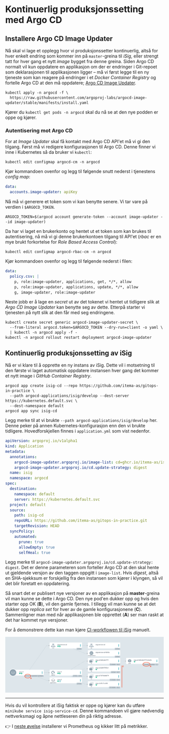 # Kontinuerlig produksjonssetting med Argo CD

## Installere Argo CD Image Updater

Nå skal vi lage et opplegg hvor vi produksjonssetter kontinuerlig, altså for hver enkelt endring som kommer inn på `master`-greina til *iSig*, eller strengt tatt for hver gang et nytt *image* bygget fra denne greina. Siden Argo CD normalt vil kun oppdatere en applikasjon om der er endringer i Git-repoet som deklarasjonen til applikasjonen ligger – må vi først legge til en ny tjeneste som kan reagere på endringer i et *Docker Container Registry* og fortelle Argo CD at den må oppdatere; [Argo CD Image Updater](https://argocd-image-updater.readthedocs.io/en/latest/install/start/).

```shell
kubectl apply -n argocd -f \
  https://raw.githubusercontent.com/argoproj-labs/argocd-image-updater/stable/manifests/install.yaml
```

Kjører du `kubectl get pods -n argocd` skal du nå se at den nye podden er oppe og kjører.

### Autentisering mot Argo CD

For at *Image Updater* skal få kontakt med Argo CD API'et må vi gi den tilgang. Først må vi redigere konfigurasjonen til Argo CD. Denne finner vi inne i Kubernetes så da bruker vi `kubectl`:

```shell
kubectl edit configmap argocd-cm -n argocd
```
Kjør kommandoen ovenfor og legg til følgende snutt nederst i tjenestens *config map*:

```yaml
data:
  accounts.image-updater: apiKey
```

Nå må vi generere et token som vi kan benytte senere. Vi tar vare på verdien i `$ARGOCD_TOKEN`.

```shell
ARGOCD_TOKEN=$(argocd account generate-token --account image-updater --id image-updater)
```

Da har vi laget en brukerkonto og hentet ut et token som kan brukes til autentisering, nå må vi gi denne brukerkontoen tilgang til API'et (*rbac* er en mye brukt forkortelse for *Role Based Access Control*):

```shell
kubectl edit configmap argocd-rbac-cm -n argocd
```

Kjør kommandoen ovenfor og legg til følgende nederst i filen:

```yaml
data:
  policy.csv: |
    p, role:image-updater, applications, get, */*, allow
    p, role:image-updater, applications, update, */*, allow
    g, image-updater, role:image-updater

```
Neste jobb er å lage en *secret* ut av det tokenet vi hentet ut tidligere slik at *Argo CD Image Updater* kan benytte seg av dette. Etterpå starter vi tjenesten på nytt slik at den får med seg endringene.

```shell
kubectl create secret generic argocd-image-updater-secret \
  --from-literal argocd.token=$ARGOCD_TOKEN --dry-run=client -o yaml \
  | kubectl -n argocd apply -f -
kubectl -n argocd rollout restart deployment argocd-image-updater
```

## Kontinuerlig produksjonssetting av iSig

Nå er vi klare til å opprette en ny instans av iSig. Dette vil i motsetning til den første vi laget  automatisk oppdatere instansen hver gang det kommer et nytt image i *GitHub Container Registry*.

```
argocd app create isig-cd --repo https://github.com/itema-as/gitops-in-practice \
  --path argocd-applications/isig/develop --dest-server https://kubernetes.default.svc \
  --dest-namespace default
argocd app sync isig-cd
```

Legg merke til at vi brukte `--path argocd-applications/isig/develop` her. Denne peker på annen Kubernetes-konfigurasjon enn den vi brukte tidligere. Hovedforskjellen finnes i `application.yml` som vist nedenfor.

```yaml
apiVersion: argoproj.io/v1alpha1
kind: Application
metadata:
  annotations:
    argocd-image-updater.argoproj.io/image-list: cd=ghcr.io/itema-as/isig:master
    argocd-image-updater.argoproj.io/cd.update-strategy: digest
  name: isig
  namespace: argocd
spec:
  destination:
    namespace: default
    server: https://kubernetes.default.svc
  project: default
  source:
    path: isig-cd
    repoURL: https://github.com/itema-as/gitops-in-practice.git
    targetRevision: HEAD
  syncPolicy:
    automated:
      prune: true
      allowEmpty: true
      selfHeal: true
```
Legg merke til `argocd-image-updater.argoproj.io/cd.update-strategy: digest`. Det er denne parameteren som forteller Argo CD at den skal hente ut gjeldende versjon av den taggen oppgitt i `image-list`. Hvis *digest*, altså en SHA-sjekksum er forskjellig fra den instansen som kjører i klyngen, så vil det blir foretatt en oppdatering.

Så snart det er publisert nye versjoner av en applikasjon på **master**-greina vil man kunne se dette i Argo CD. Den nye pod'en dukker opp og hvis den starter opp OK (**B**), vil den gamle fjernes. I tillegg vil man kunne se at det dukker opp _replica set_ for hver av de gamle konfigurasjonene (**C**). Sammenligner man med når applikasjonen ble opprettet (**A**) ser man raskt at det har kommet nye versjoner.

For å demonstrere dette kan man kjøre [CI-workflowen til iSig](https://github.com/Itema-as/isig/actions/workflows/ci.yml) manuelt.

![](./argocd-isig-cd.png)

---

Hvis du vil kontrollere at iSig faktisk er oppe og kjører kan du utføre `minikube service isig-service-cd`. Denne kommandoen vil gjøre nødvendig nettverksmagi og åpne nettleseren din på riktig adresse.

👉 I [neste øvelse](./04-argocd-metrics.md) installerer vi Prometheus og kikker litt på metrikker.
